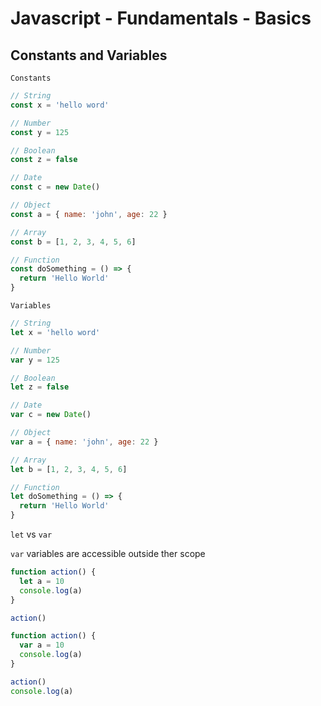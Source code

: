 # Javascript - Fundamentals - Basics

## Constants and Variables

`Constants`

```javascript
// String
const x = 'hello word'

// Number
const y = 125

// Boolean
const z = false

// Date
const c = new Date()

// Object
const a = { name: 'john', age: 22 }

// Array
const b = [1, 2, 3, 4, 5, 6]

// Function
const doSomething = () => {
  return 'Hello World'
}
```

`Variables`

```javascript
// String
let x = 'hello word'

// Number
var y = 125

// Boolean
let z = false

// Date
var c = new Date()

// Object
var a = { name: 'john', age: 22 }

// Array
let b = [1, 2, 3, 4, 5, 6]

// Function
let doSomething = () => {
  return 'Hello World'
}
```

`let` vs `var`

`var` variables are accessible outside ther scope

```javascript
function action() {
  let a = 10
  console.log(a)
}

action()
```

```javascript
function action() {
  var a = 10
  console.log(a)
}

action()
console.log(a)
```
